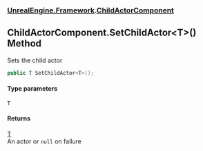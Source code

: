 ### [UnrealEngine.Framework](./UnrealEngine-Framework.md 'UnrealEngine.Framework').[ChildActorComponent](./ChildActorComponent.md 'UnrealEngine.Framework.ChildActorComponent')
## ChildActorComponent.SetChildActor&lt;T&gt;() Method
Sets the child actor  
```csharp
public T SetChildActor<T>();
```
#### Type parameters
<a name='UnrealEngine-Framework-ChildActorComponent-SetChildActor-T-()-T'></a>
`T`  
  
#### Returns
[T](#UnrealEngine-Framework-ChildActorComponent-SetChildActor-T-()-T 'UnrealEngine.Framework.ChildActorComponent.SetChildActor&lt;T&gt;().T')  
An actor or `null` on failure  

